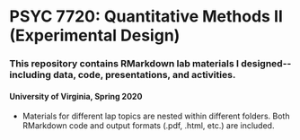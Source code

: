 # PSYC 7720: Quantitative Methods II (Experimental Design)

### This repository contains RMarkdown lab materials I designed-- including data, code, presentations, and activities.

#### University of Virginia, Spring 2020

- Materials for different lap topics are nested within different folders. Both RMarkdown code and output formats (.pdf, .html, etc.) are included.
